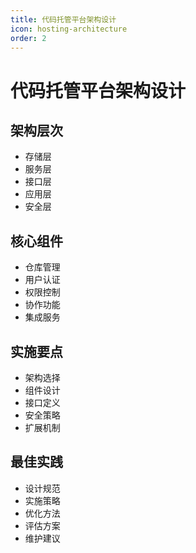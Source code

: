 ```yaml
---
title: 代码托管平台架构设计
icon: hosting-architecture
order: 2
---
```


# 代码托管平台架构设计

## 架构层次
- 存储层
- 服务层
- 接口层
- 应用层
- 安全层

## 核心组件
- 仓库管理
- 用户认证
- 权限控制
- 协作功能
- 集成服务

## 实施要点
- 架构选择
- 组件设计
- 接口定义
- 安全策略
- 扩展机制

## 最佳实践
- 设计规范
- 实施策略
- 优化方法
- 评估方案
- 维护建议
